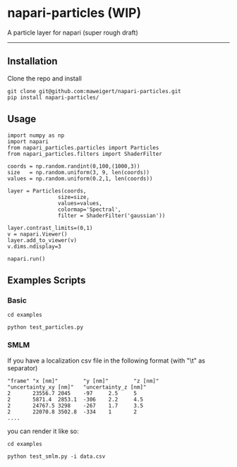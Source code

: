 # napari-particles (WIP)

A particle layer for napari (super rough draft)

----------------------------------


## Installation

Clone the repo and install 

```
git clone git@github.com:maweigert/napari-particles.git
pip install napari-particles/
```

## Usage


```
import numpy as np
import napari
from napari_particles.particles import Particles
from napari_particles.filters import ShaderFilter

coords = np.random.randint(0,100,(1000,3))
size   = np.random.uniform(3, 9, len(coords))
values = np.random.uniform(0.2,1, len(coords))

layer = Particles(coords, 
                size=size, 
                values=values,
                colormap='Spectral',
                filter = ShaderFilter('gaussian'))

layer.contrast_limits=(0,1)
v = napari.Viewer()
layer.add_to_viewer(v)
v.dims.ndisplay=3

napari.run()
```

## Examples Scripts

### Basic 

```
cd examples

python test_particles.py
```


### SMLM

If you have a localization csv file in the following format (with "\t" as separator)

```
"frame" "x [nm]"        "y [nm]"        "z [nm]"        "uncertainty_xy [nm]"   "uncertainty_z [nm]"
2       23556.7 2045    -97     2.5     5
2       5871.4  2853.1  -306    2.2     4.5
2       24767.5 3298    -267    1.7     3.5
2       22070.8 3502.8  -334    1       2
....
```


you can render it like so:

```
cd examples

python test_smlm.py -i data.csv
```
